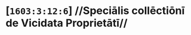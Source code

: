 # [`1603:3:12:6`] //Speciālis collēctiōnī de Vicidata Proprietātī//


<!--{'#item+conceptum+numerordinatio': '1603:1:1:3:12:6', '#item+conceptum+codicem': '3_12_6', '#status+conceptum': '10', '#status+conceptum+codicem': '10', '#item+rem+i_qcc+is_zxxx+ix_n1603': '1603:3:12:6', '#item+rem+i_qcc+is_zxxx+ix_regex': '', '#item+rem+i_qcc+is_zxxx+ix_wikiq': 'Q18616576', '#item+rem+i_mul+is_zyyy': '//Speciālis collēctiōnī de Vicidata Proprietātī//', '#item+rem+i_mul+is_zyyy+ix_trivium': '[6] (16 - 10) P', '#item+rem+i_mul+is_zyyy+ix_trivium+ix_iri': '', '#item+rem+i_lat+is_latn': '//Speciālis collēctiōnī de Vicidata Proprietātī//', '#item+rem+i_arb+is_arab': '', '#item+rem+i_rus+is_cyrl': '', '#item+rem+i_ben+is_beng': ''}-->
